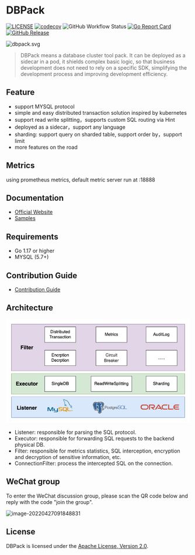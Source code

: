 # DBPack
[![LICENSE](https://img.shields.io/badge/license-Apache--2.0-blue.svg)](https://github.com/cectc/dbpack/blob/v2/LICENSE)
[![codecov](https://codecov.io/gh/CECTC/dbpack/branch/dev/graph/badge.svg?token=2AVE9EHLXO)](https://codecov.io/gh/CECTC/dbpack)
![GitHub Workflow Status](https://github.com/cectc/dbpack/actions/workflows/main.yml/badge.svg)
[![Go Report Card](https://goreportcard.com/badge/github.com/cectc/dbpack)](https://goreportcard.com/report/github.com/cectc/dbpack)
[![GitHub Release](https://img.shields.io/github/release-pre/cectc/dbpack.svg)](https://github.com/cectc/dbpack/releases)


<img src="https://cectc.github.io/dbpack-doc/images/dbpack.svg" alt="dbpack.svg"/>

> DBPack means a database cluster tool pack. It can be deployed as a sidecar in a pod, it shields complex basic logic, so that business development does not need to rely on a specific SDK, simplifying the development process and improving development efficiency.


## Feature

+ support MYSQL protocol
+ simple and easy distributed transaction solution inspired by kubernetes
+ support read write splitting，supports custom SQL routing via Hint
+ deployed as a sidecar，support any language
+ sharding: support query on sharded table, support order by，support limit
+ more features on the road

## Metrics
using prometheus metrics, default metric server run at :18888

## Documentation
+ [Official Website](https://cectc.github.io/dbpack-doc/)
+ [Samples](https://github.com/CECTC/dbpack-samples)

## Requirements

+ Go 1.17 or higher
+ MYSQL (5.7+)

## Contribution Guide
+ [Contribution Guide](CONTRIBUTING.md)

## Architecture

![architecture](https://github.com/CECTC/dbpack-doc/blob/master/images/arch-for-dbpack.drawio.png)

+ Listener: responsible for parsing the SQL protocol.
+ Executor: responsible for forwarding SQL requests to the backend physical DB.
+ Filter: responsible for metrics statistics, SQL interception, encryption and decryption of sensitive information, etc.
+ ConnectionFilter: process the intercepted SQL on the connection.

## WeChat group
To enter the WeChat discussion group, please scan the QR code below and reply with the code "join the group".

<img src="https://cectc.github.io/dbpack-doc/images/image-20220427091848831.png" alt="image-20220427091848831" width="200px"/>

## License
DBPack is licensed under the [Apache License, Version 2.0](LICENSE).
